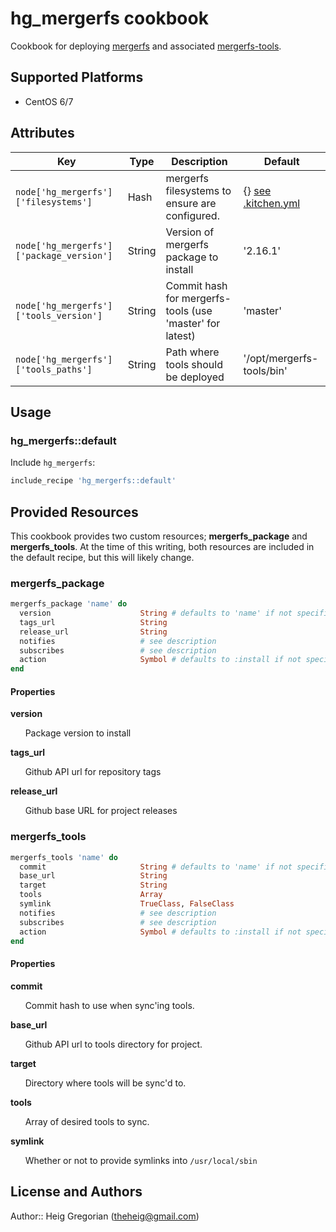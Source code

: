 # hg_mergerfs cookbook

Cookbook for deploying [mergerfs] and associated [mergerfs-tools].

## Supported Platforms

* CentOS 6/7

## Attributes

| Key | Type | Description | Default |
| --- | ---- | ----------- | ------- |
|`node['hg_mergerfs']['filesystems']`|Hash|mergerfs filesystems to ensure are configured.|{} [see .kitchen.yml](.kitchen.yml)|
|`node['hg_mergerfs']['package_version']`|String|Version of mergerfs package to install|'2.16.1'|
|`node['hg_mergerfs']['tools_version']`|String|Commit hash for mergerfs-tools (use 'master' for latest)|'master'|
|`node['hg_mergerfs']['tools_paths']`|String|Path where tools should be deployed|'/opt/mergerfs-tools/bin'|

## Usage

### hg_mergerfs::default

Include `hg_mergerfs`:

```ruby
include_recipe 'hg_mergerfs::default'
```

## Provided Resources
This cookbook provides two custom resources; **mergerfs_package** and **mergerfs_tools**.  At the time of this writing, both resources are included in the default recipe, but this will likely change.

### mergerfs_package

```ruby
mergerfs_package 'name' do
  version                    String # defaults to 'name' if not specified
  tags_url                   String
  release_url                String
  notifies                   # see description
  subscribes                 # see description
  action                     Symbol # defaults to :install if not specified
end
```

#### Properties
**version**

&nbsp;&nbsp;&nbsp;&nbsp;&nbsp;&nbsp;Package version to install

**tags_url**

&nbsp;&nbsp;&nbsp;&nbsp;&nbsp;&nbsp;Github API url for repository tags

**release_url**

&nbsp;&nbsp;&nbsp;&nbsp;&nbsp;&nbsp;Github base URL for project releases

### mergerfs_tools
```ruby
mergerfs_tools 'name' do
  commit                     String # defaults to 'name' if not specified
  base_url                   String
  target                     String
  tools                      Array
  symlink                    TrueClass, FalseClass
  notifies                   # see description
  subscribes                 # see description
  action                     Symbol # defaults to :install if not specified
end
```

#### Properties
**commit**

&nbsp;&nbsp;&nbsp;&nbsp;&nbsp;&nbsp;Commit hash to use when sync'ing tools.

**base_url**

&nbsp;&nbsp;&nbsp;&nbsp;&nbsp;&nbsp;Github API url to tools directory for project.

**target**

&nbsp;&nbsp;&nbsp;&nbsp;&nbsp;&nbsp;Directory where tools will be sync'd to.

**tools**

&nbsp;&nbsp;&nbsp;&nbsp;&nbsp;&nbsp;Array of desired tools to sync.

**symlink**

&nbsp;&nbsp;&nbsp;&nbsp;&nbsp;&nbsp;Whether or not to provide symlinks into `/usr/local/sbin`


## License and Authors

Author:: Heig Gregorian (theheig@gmail.com)

[mergerfs]: https://github.com/trapexit/mergerfs
[mergerfs-tools]: https://github.com/trapexit/mergerfs-tools
